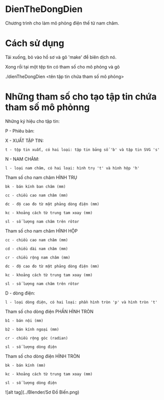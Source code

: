 # DienTheDongDien
Chương trình cho làm mô phỏng điện thế từ nam châm. 

# Cách sử dụng
Tải xuống, bỏ vào hồ sơ và gõ 'make' để biên dịch nó.

Xong rồi tại một tệp tin có tham số cho mô phỏng và gõ

 ./dienTheDongDien <tên tập tin chứa tham số mô phỏng>

# Những tham số cho tạo tập tin chứa tham số mô phỏnng
Những ký hiệu cho tập tin:

  P - Phiêu bản:

  X - XUẤT TẬP TIN:

    t - tộp tin xuất, có hai loại: tập tin bảng số 'b' và tập tin SVG 's'

  N - NAM CHÂM:

    l - loại nam châm, có hai loại: hình trụ 't' và hình hộp 'h'

  Tham số cho nam châm HÌNH TRỤ

    bk - bán kính ban châm (mm)
    
    cc - chiều cao nam châm (mm)
    
    dc - độ cao đo từ mặt phảng dòng điện (mm)
    
    kc - khoảng cách từ trung tam xoay (mm)
    
    sl - số lượng nam châm trên rôtor

  Tham số cho nam châm HÌNH HỘP
  
    cc - chiều cao nam châm (mm)
  
    cd - chiều dài nam châm (mm)
    
    cr - chiều rộng nam châm (mm)
    
    dc - độ cao đo từ mặt phảng dòng điện (mm)
    
    kc - khoảng cách từ trung tam xoay (mm)
    
    sl - số lượng nam châm trên rôtor


  D - dòng điện:
  
    l - loại dòng điện, có hai loại: phần hình tròn 'p' và hình tròn 't'
    
  Tham số cho dòng điện PHẦN HÌNH TRÒN
  
    b1 - bán nội (mm)
    
    b2 - bán kính ngoại (mm)
    
    cr - chiều rộng góc (radian)
    
    sl - số lượng dòng điện

  Tham số cho dòng điện HÌNH TRÒN
  
    bk - bán kính (mm)
    
    kc - khoảng cách từ trung tam xoay (mm)
    
    sl - số lượng dòng điện


![alt tag](../Blender/Sơ Đồ Biến.png)
